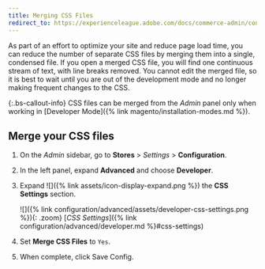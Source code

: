 ```yaml
---
title: Merging CSS Files
redirect_to: https://experienceleague.adobe.com/docs/commerce-admin/content-design/design/themes/theme-assets.html#merge-css-files
---
```


As part of an effort to optimize your site and reduce page load time, you can reduce the number of separate CSS files by merging them into a single, condensed file. If you open a merged CSS file, you will find one continuous stream of text, with line breaks removed. You cannot edit the merged file, so it is best to wait until you are out of the development mode and no longer making frequent changes to the CSS.

{:.bs-callout-info}
CSS files can be merged from the _Admin_ panel only when working in [Developer Mode]({% link magento/installation-modes.md %}).

## Merge your CSS files

1. On the _Admin_ sidebar, go to **Stores** > _Settings_ > **Configuration**.

1. In the left panel, expand **Advanced** and choose **Developer**.

1. Expand ![]({% link assets/icon-display-expand.png %}) the **CSS Settings** section.

   ![]({% link configuration/advanced/assets/developer-css-settings.png %}){: .zoom}
   [*CSS Settings*]({% link configuration/advanced/developer.md %}#css-settings)

1. Set **Merge CSS Files** to `Yes`.

1. When complete, click <span class="btn">Save Config</span>.
